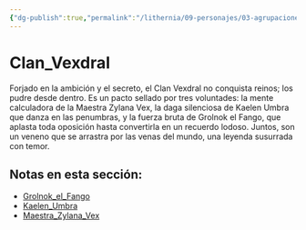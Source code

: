 ```yaml
---
{"dg-publish":true,"permalink":"/lithernia/09-personajes/03-agrupaciones/clan-vexdral/home/"}
---
```


# Clan_Vexdral

Forjado en la ambición y el secreto, el Clan Vexdral no conquista reinos; los pudre desde dentro. Es un pacto sellado por tres voluntades: la mente calculadora de la Maestra Zylana Vex, la daga silenciosa de Kaelen Umbra que danza en las penumbras, y la fuerza bruta de Grolnok el Fango, que aplasta toda oposición hasta convertirla en un recuerdo lodoso. Juntos, son un veneno que se arrastra por las venas del mundo, una leyenda susurrada con temor.

## Notas en esta sección:
- [Grolnok_el_Fango](./Grolnok_el_Fango.md)
- [Kaelen_Umbra](./Kaelen_Umbra.md)
- [Maestra_Zylana_Vex](./Maestra_Zylana_Vex.md)

